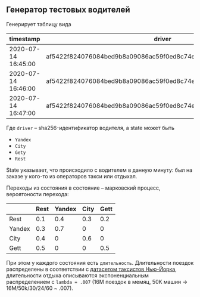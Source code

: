 ## Генератор тестовых водителей

Генерирует таблицу вида

| timestamp           | driver                                                           | state  |
|---------------------|------------------------------------------------------------------|--------|
| 2020-07-14 16:45:00 | af5422f824076084bed9b8a09086ac59f0ed8c74eea7b189d2809b198ba1f6ee | Yandex |
| 2020-07-14 16:46:00 | af5422f824076084bed9b8a09086ac59f0ed8c74eea7b189d2809b198ba1f6ee | Yandex |
| 2020-07-14 16:47:00 | af5422f824076084bed9b8a09086ac59f0ed8c74eea7b189d2809b198ba1f6ee | Rest   |

Где `driver` – sha256-идентификатор водителя, а state может быть

* `Yandex`
* `City`
* `Gety`
* `Rest`

State указывает, что происходило с водителем в данную минуту: был на заказе у кого-то из операторов такси или отдыхал.

Переходы из состояния в состояние – марковский процесс, вероятоности перехода:


|        | Rest | Yandex | City | Gett |
|--------|------|--------|------|------|
| Rest   | 0.1  | 0.4    | 0.3  | 0.2  |
| Yandex | 0.3  | 0.7    | 0    | 0    |
| City   | 0.4  | 0      | 0.6  | 0    |
| Gett   | 0.5  | 0      | 0    | 0.5  |


При этом у каждого состояния есть `длительность`. Длительности поездок распределены в соответствии с [датасетом таксистов Нью-Йорка](https://www.kaggle.com/c/nyc-taxi-trip-duration), длительности отдыха
описываются экспоненциальным распределением с `lambda = .007` (16M поездок в мемяц, 50K машин -> 16M/50k/30/24/60 ~ .007).

